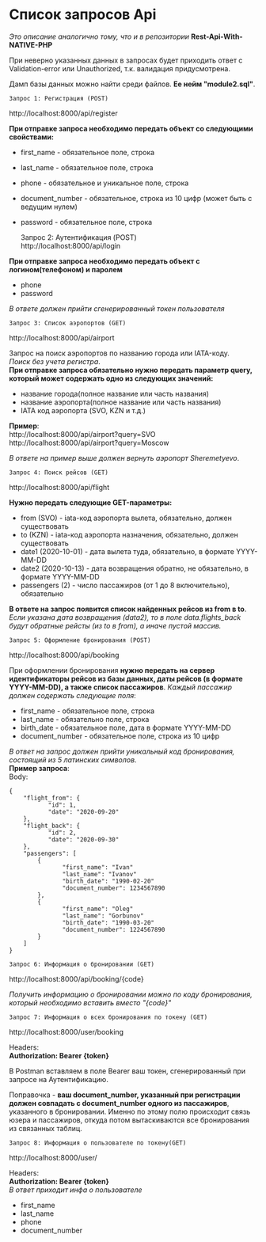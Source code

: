 # Список запросов Api

*Это описание аналогично тому, что и в репозитории* **Rest-Api-With-NATIVE-PHP**

При неверно указанных данных в запросах будет приходить ответ с Validation-error или Unauthorized, т.к. валидация придусмотрена.

Дамп базы данных можно найти среди файлов. **Ее нейм "module2.sql"**.


	Запрос 1: Регистрация (POST)  
http://localhost:8000/api/register  

**При отправке запроса необходимо передать объект со следующими свойствами:**  
- first_name - обязательное поле, строка  
- last_name - обязательное поле, строка  
- phone - обязательное и уникальное поле, строка  
- document_number - обязательное, строка из 10 цифр (может быть с ведущим нулем)  
- password - обязательное поле, строка


    Запрос 2: Аутентификация (POST)  
http://localhost:8000/api/login  

 **При отправке запроса необходимо передать объект с логином(телефоном) и паролем**  
- phone  
- password

*В ответе должен прийти сгенерированный токен пользователя*


	Запрос 3: Список аэропортов (GET)  
http://localhost:8000/api/airport  

Запрос на поиск аэропортов по названию города или IATA-коду.  
*Поиск без учета регистра*.  
**При отправке запроса обязательно нужно передать параметр query, который может содержать одно из следующих значений:**
- название города(полное название или часть названия)
- название аэропорта(полное название или часть названия)
- IATA код аэропорта (SVO, KZN и т.д.)  

**Пример**:  
http://localhost:8000/api/airport?query=SVO  
http://localhost:8000/api/airport?query=Moscow  

*В ответе на пример выше должен вернуть аэропорт Sheremetyevo*.


	Запрос 4: Поиск рейсов (GET)  
http://localhost:8000/api/flight  

**Нужно передать следующие GET-параметры:**  
- from (SVO) - iata-код аэропорта вылета, обязательно, должен существовать  
- to (KZN) - iata-код аэропорта назначения, обязательно, должен существовать  
- date1 (2020-10-01) - дата вылета туда, обязательно, в формате YYYY-MM-DD  
- date2 (2020-10-13) - дата возвращения обратно, не обязательно, в формате YYYY-MM-DD  
- passengers (2) - число пассажиров (от 1 до 8 включительно), обязательно  

**В ответе на запрос появится список найденных рейсов из from в to**.  
*Если указана дата возвращения (data2), то в поле data.flights_back будут обратные рейсты (из to в from), а иначе пустой массив.*


	Запрос 5: Оформление бронирования (POST)  
http://localhost:8000/api/booking  

При оформлении бронирования **нужно передать на сервер идентификаторы рейсов из базы данных, даты рейсов (в формате YYYY-MM-DD), а также список пассажиров**. *Каждый пассажир должен содержать следующие поля*:  
- first_name - обязательное поле, строка  
- last_name - обязательно поле, строка  
- birth_date - обязательное поле, дата в формате YYYY-MM-DD  
- document_number - обязательное поле, строка из 10 цифр  

*В ответ на запрос должен прийти уникальный код бронирования,  
состоящий из 5 латинских символов*.  
**Пример запроса**:  
Body:  
```
{  
	"flight_from": {  
		   "id": 1,  
		   "date": "2020-09-20"  
	},  
	"flight_back": {  
		   "id": 2,  
		   "date": "2020-09-30"  
	},  
	"passengers": [  
		{  
			   "first_name": "Ivan"  
			   "last_name": "Ivanov"  
			   "birth_date": "1990-02-20"  
			   "document_number": 1234567890   
		},  
		{  
			   "first_name": "Oleg"  
			   "last_name": "Gorbunov"  
			   "birth_date": "1990-03-20"  
			   "document_number": 1224567890   
		}  
	]  
}
```


	Запрос 6: Информация о бронировании (GET)  
http://localhost:8000/api/booking/{code}  

*Получить информацию о бронировании можно по коду бронирования,
который необходимо вставить вместо "{code}"*


	Запрос 7: Информация о всех бронирования по токену (GET)  
http://localhost:8000/user/booking  

Headers:  
**Authorization: Bearer {token}**  

В Postman вставляем в поле Bearer ваш токен, сгенерированный при запросе на Аутентификацию.

Поправочка - **ваш document_number, указанный при регистрации должен совпадать с document_number одного из пассажиров**, указанного в бронировании. Именно по этому полю происходит связь юзера и пассажиров, откуда потом вытаскиваются все бронирования из связанных таблиц.

	Запрос 8: Информация о пользователе по токену(GET)    
http://localhost:8000/user/  

Headers:  
**Authorization: Bearer {token}**  
*В ответ приходит инфа о пользователе*  
- first_name  
- last_name  
- phone  
- document_number  

